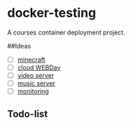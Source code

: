 # docker-testing
A courses container deployment project.

##Ideas
* [ ] [minecraft](https://hub.docker.com/r/itzg/minecraft-server/)
* [ ] [cloud WEBDav](https://github.com/owncloud/core)
* [ ] [video server](https://github.com/plexinc/plex-media-player)
* [ ]  [music server](https://github.com/soundscapecloud/soundscape)
* [ ]  [monitoring](https://github.com/kevana/ui-for-docker)

## Todo-list